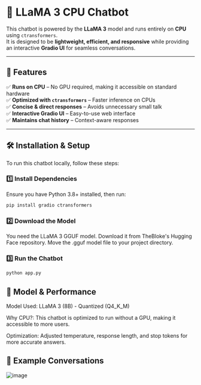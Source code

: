 # 🚀 LLaMA 3 CPU Chatbot

This chatbot is powered by the **LLaMA 3** model and runs entirely on **CPU** using `ctransformers`.  
It is designed to be **lightweight, efficient, and responsive** while providing an interactive **Gradio UI** for seamless conversations.

---

## 🌟 Features

✅ **Runs on CPU** – No GPU required, making it accessible on standard hardware  
✅ **Optimized with `ctransformers`** – Faster inference on CPUs  
✅ **Concise & direct responses** – Avoids unnecessary small talk  
✅ **Interactive Gradio UI** – Easy-to-use web interface  
✅ **Maintains chat history** – Context-aware responses  

---

## 🛠️ Installation & Setup

To run this chatbot locally, follow these steps:

### **1️⃣ Install Dependencies**
Ensure you have Python 3.8+ installed, then run:

```bash
pip install gradio ctransformers
```

### **2️⃣ Download the Model**
You need the LLaMA 3 GGUF model. Download it from TheBloke's Hugging Face repository.
Move the .gguf model file to your project directory.

### **3️⃣ Run the Chatbot**

```bash
python app.py
```

## 🤖 Model & Performance
Model Used: LLaMA 3 (8B) - Quantized (Q4_K_M)

Why CPU?: This chatbot is optimized to run without a GPU, making it accessible to more users.

Optimization: Adjusted temperature, response length, and stop tokens for more accurate answers.

## 📌 Example Conversations
![image](https://github.com/user-attachments/assets/dcce192f-8111-4bb1-bdd9-7fb1d457cd32)
